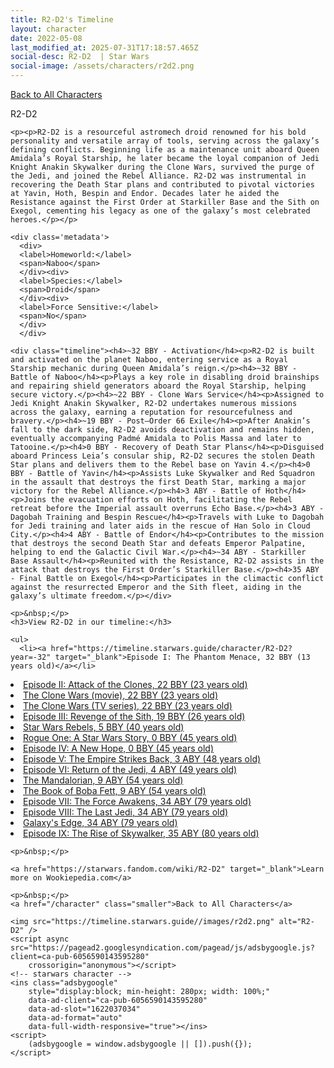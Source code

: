 ```yaml
---
title: R2-D2's Timeline
layout: character
date: 2022-05-08
last_modified_at: 2025-07-31T17:18:57.465Z
social-desc: R2-D2  | Star Wars
social-image: /assets/characters/r2d2.png
---
```

<a href="/character" class="smaller">Back to All Characters</a>

<div class="character-profile container">
  <div class="col-10">
    <p>
    R2-D2             
    </p>

    <p><p>R2-D2 is a resourceful astromech droid renowned for his bold personality and versatile array of tools, serving across the galaxy’s defining conflicts. Beginning life as a maintenance unit aboard Queen Amidala’s Royal Starship, he later became the loyal companion of Jedi Knight Anakin Skywalker during the Clone Wars, survived the purge of the Jedi, and joined the Rebel Alliance. R2-D2 was instrumental in recovering the Death Star plans and contributed to pivotal victories at Yavin, Hoth, Bespin and Endor. Decades later he aided the Resistance against the First Order at Starkiller Base and the Sith on Exegol, cementing his legacy as one of the galaxy’s most celebrated heroes.</p></p>
    
    <div class='metadata'>
      <div>
      <label>Homeworld:</label>
      <span>Naboo</span>
      </div><div>
      <label>Species:</label>
      <span>Droid</span>
      </div><div>
      <label>Force Sensitive:</label>
      <span>No</span>
      </div>
      </div>

    <div class="timeline"><h4>~32 BBY - Activation</h4><p>R2-D2 is built and activated on the planet Naboo, entering service as a Royal Starship mechanic during Queen Amidala’s reign.</p><h4>~32 BBY - Battle of Naboo</h4><p>Plays a key role in disabling droid brainships and repairing shield generators aboard the Royal Starship, helping secure victory.</p><h4>~22 BBY - Clone Wars Service</h4><p>Assigned to Jedi Knight Anakin Skywalker, R2-D2 undertakes numerous missions across the galaxy, earning a reputation for resourcefulness and bravery.</p><h4>~19 BBY - Post–Order 66 Exile</h4><p>After Anakin’s fall to the dark side, R2-D2 avoids deactivation and remains hidden, eventually accompanying Padmé Amidala to Polis Massa and later to Tatooine.</p><h4>0 BBY - Recovery of Death Star Plans</h4><p>Disguised aboard Princess Leia’s consular ship, R2-D2 secures the stolen Death Star plans and delivers them to the Rebel base on Yavin 4.</p><h4>0 BBY - Battle of Yavin</h4><p>Assists Luke Skywalker and Red Squadron in the assault that destroys the first Death Star, marking a major victory for the Rebel Alliance.</p><h4>3 ABY - Battle of Hoth</h4><p>Joins the evacuation efforts on Hoth, facilitating the Rebel retreat before the Imperial assault overruns Echo Base.</p><h4>3 ABY - Dagobah Training and Bespin Rescue</h4><p>Travels with Luke to Dagobah for Jedi training and later aids in the rescue of Han Solo in Cloud City.</p><h4>4 ABY - Battle of Endor</h4><p>Contributes to the mission that destroys the second Death Star and defeats Emperor Palpatine, helping to end the Galactic Civil War.</p><h4>~34 ABY - Starkiller Base Assault</h4><p>Reunited with the Resistance, R2-D2 assists in the attack that destroys the First Order’s Starkiller Base.</p><h4>35 ABY - Final Battle on Exegol</h4><p>Participates in the climactic conflict against the resurrected Emperor and the Sith fleet, aiding in the galaxy’s ultimate freedom.</p></div>
    
    <p>&nbsp;</p>
    <h3>View R2-D2 in our timeline:</h3>

    <ul>
      <li><a href="https://timeline.starwars.guide/character/R2-D2?year=-32" target="_blank">Episode I: The Phantom Menace, 32 BBY (13 years old)</a></li>
  <li><a href="https://timeline.starwars.guide/character/R2-D2?year=-22" target="_blank">Episode II: Attack of the Clones, 22 BBY (23 years old)</a></li>
  <li><a href="https://timeline.starwars.guide/character/R2-D2?year=-22" target="_blank">The Clone Wars (movie), 22 BBY (23 years old)</a></li>
  <li><a href="https://timeline.starwars.guide/character/R2-D2?year=-22" target="_blank">The Clone Wars (TV series), 22 BBY (23 years old)</a></li>
  <li><a href="https://timeline.starwars.guide/character/R2-D2?year=-19" target="_blank">Episode III: Revenge of the Sith, 19 BBY (26 years old)</a></li>
  <li><a href="https://timeline.starwars.guide/character/R2-D2?year=-5" target="_blank">Star Wars Rebels, 5 BBY (40 years old)</a></li>
  <li><a href="https://timeline.starwars.guide/character/R2-D2?year=0" target="_blank">Rogue One: A Star Wars Story, 0 BBY (45 years old)</a></li>
  <li><a href="https://timeline.starwars.guide/character/R2-D2?year=0" target="_blank">Episode IV: A New Hope, 0 BBY (45 years old)</a></li>
  <li><a href="https://timeline.starwars.guide/character/R2-D2?year=3" target="_blank">Episode V: The Empire Strikes Back, 3 ABY (48 years old)</a></li>
  <li><a href="https://timeline.starwars.guide/character/R2-D2?year=4" target="_blank">Episode VI: Return of the Jedi, 4 ABY (49 years old)</a></li>
  <li><a href="https://timeline.starwars.guide/character/R2-D2?year=9" target="_blank">The Mandalorian, 9 ABY (54 years old)</a></li>
  <li><a href="https://timeline.starwars.guide/character/R2-D2?year=9" target="_blank">The Book of Boba Fett, 9 ABY (54 years old)</a></li>
  <li><a href="https://timeline.starwars.guide/character/R2-D2?year=34" target="_blank">Episode VII: The Force Awakens, 34 ABY (79 years old)</a></li>
  <li><a href="https://timeline.starwars.guide/character/R2-D2?year=34" target="_blank">Episode VIII: The Last Jedi, 34 ABY (79 years old)</a></li>
  <li><a href="https://timeline.starwars.guide/character/R2-D2?year=34" target="_blank">Galaxy's Edge, 34 ABY (79 years old)</a></li>
  <li><a href="https://timeline.starwars.guide/character/R2-D2?year=35" target="_blank">Episode IX: The Rise of Skywalker, 35 ABY (80 years old)</a></li>
    </ul>

    <p>&nbsp;</p>

    <a href="https://starwars.fandom.com/wiki/R2-D2" target="_blank">Learn more on Wookiepedia.com</a>

    <p>&nbsp;</p>
    <a href="/character" class="smaller">Back to All Characters</a>
  </div>
  <div class="character_image col-2">
    
    <img src="https://timeline.starwars.guide//images/r2d2.png" alt="R2-D2" />
    <script async src="https://pagead2.googlesyndication.com/pagead/js/adsbygoogle.js?client=ca-pub-6056590143595280"
        crossorigin="anonymous"></script>
    <!-- starwars character -->
    <ins class="adsbygoogle"
        style="display:block; min-height: 280px; width: 100%;"
        data-ad-client="ca-pub-6056590143595280"
        data-ad-slot="1622037034"
        data-ad-format="auto"
        data-full-width-responsive="true"></ins>
    <script>
        (adsbygoogle = window.adsbygoogle || []).push({});
    </script>
  </div>
</div>
